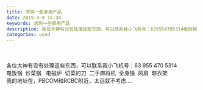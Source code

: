 ```yaml
---
title: 求购一些家用产品
date: 2019-4-9 15:34
keywords: 求购一些家用产品
description: 各位大神有没有处理这些东西，可以联系我小飞机号：639554705314电饭锅  炒菜锅  电磁炉  切菜的刀  二手麻将机  全身镜  风扇  晾衣架  我的地址在，PBCOM和RCBC附近，太远就不考虑....
categories: used
---
```

<td class="t_f" id="postmessage_3439743">

<br/>
<br/>
各位大神有没有处理这些东西，可以联系我小飞机号：63 955 470 5314 <br/>
电饭锅  炒菜锅   电磁炉  切菜的刀  二手麻将机  全身镜  风扇  晾衣架   <br/>
我的地址在，PBCOM和RCBC附近，太远就不考虑....<br/>
<br/>
</td>
